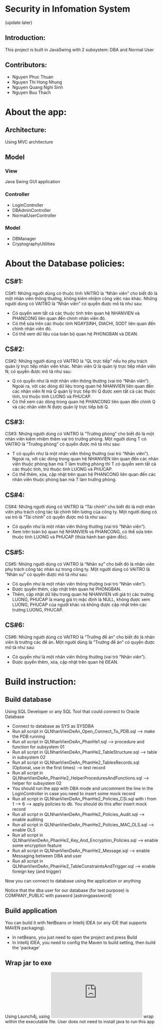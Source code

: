 # Security in Infomation System
(update later)

## Introduction:
This project is built in JavaSwing with 2 subsystem: DBA and Normal User

## Contributors:
- Nguyen Phuc Thuan
- Nguyen Thi Hong Nhung
- Nguyen Quang Nghi Sinh
- Nguyen Buu Thach

# About the app:

## Architecture:
Using MVC architecture

## Model

### View
Java Swing GUI application

### Controller
- LoginController
- DBAdminController
- NormalUserController

### Model
- DBManager
- CryptographyUtilities

# About the Database policies:

## CS#1:
CS#1: Những người dùng có thuộc tính VAITRO là “Nhân viên” cho biết đó là một nhân viên thông thường, không kiêm nhiệm công việc nào khác. 
Những người dùng có VAITRO là “Nhân viên” có quyền được mô tả như sau:
- Có quyền xem tất cả các thuộc tính trên quan hệ NHANVIEN và PHANCONG liên quan đến chính nhân viên đó.
- Có thể sửa trên các thuộc tính NGAYSINH, DIACHI, SODT liên quan đến chính nhân viên đó.
- Có thể xem dữ liệu của toàn bộ quan hệ PHONGBAN và DEAN.

## CS#2:
CS#2: Những người dùng có VAITRO là “QL trực tiếp” nếu họ phụ trách quản lý trực tiếp nhân viên khác. Nhân viên Q là quản lý trực tiếp nhân viên N, có quyền được mô tả như sau:
- Q có quyền như là một nhân viên thông thường (vai trò “Nhân viên”). Ngoài ra, với các dòng dữ liệu trong quan hệ NHANVIEN liên quan đến các nhân viên N mà Q quản lý trực tiếp thì Q được xem tất cả các thuộc tính, trừ thuộc tính LUONG và PHUCAP.
- Có thể xem các dòng trong quan hệ PHANCONG liên quan đến chính Q và các nhân viên N được quản lý trực tiếp bởi Q.

## CS#3:
CS#3: Những người dùng có VAITRO là “Trưởng phòng” cho biết đó là một nhân viên kiêm nhiệm thêm vai trò trưởng phòng. Một người dùng T có VAITRO là “Trưởng phòng” có quyền được mô tả như sau:
- T có quyền như là một nhân viên thông thường (vai trò “Nhân viên”). Ngoài ra, với các dòng trong quan hệ NHANVIEN liên quan đến các nhân viên thuộc phòng ban mà T làm trưởng phòng thì T có quyền xem tất cả các thuộc tính, trừ thuộc tính LUONG và PHUCAP.
- Có thể thêm, xóa, cập nhật trên quan hệ PHANCONG liên quan đến các nhân viên thuộc phòng ban mà T làm trưởng phòng.

## CS#4:
CS#4: Những người dùng có VAITRO là “Tài chính” cho biết đó là một nhân viên phụ trách công tác tài chính tiền lương của công ty. Một người dùng có vai trò là “Tài chính” có quyền được mô tả như sau:
- Có quyền như là một nhân viên thông thường (vai trò “Nhân viên”).
- Xem trên toàn bộ quan hệ NHANVIEN và PHANCONG, có thể sửa trên thuộc tính LUONG và PHUCAP (thừa hành ban giám đốc).

## CS#5:
CS#5: Những người dùng có VAITRO là “Nhân sự” cho biết đó là nhân viên phụ trách công tác nhân sự trong công ty. Một người dùng có VAITRO là “Nhân sự” có quyền được mô tả như sau:
- Có quyền như là một nhân viên thông thường (vai trò “Nhân viên”).
- Được quyền thêm, cập nhật trên quan hệ PHONGBAN.
- Thêm, cập nhật dữ liệu trong quan hệ NHANVIEN với giá trị các trường LUONG, PHUCAP là mang giá trị mặc định là NULL, không được xem LUONG, PHUCAP của người khác và không được cập nhật trên các trường LUONG, PHUCAP.

## CS#6:
CS#6: Những người dùng có VAITRO là “Trưởng đề án” cho biết đó là nhân viên là trưởng các
đề án. Một người dùng là “Trưởng đề án” có quyền được mô tả như sau:
- Có quyền như là một nhân viên thông thường (vai trò “Nhân viên”).
- Được quyền thêm, xóa, cập nhật trên quan hệ ĐEAN.

# Build instruction:
## Build database

Using SQL Developer or any SQL Tool that could connect to Oracle Database
- Connect to database as SYS as SYSDBA
- Run all script in QLNhanVienDeAn_Open_Connect_To_PDB.sql --> make the PDB running
- Run all script in QLNhanVienDeAn_PhanHe1.sql --> procedure and function for subsystem 01
- Run all script in QLNhanVienDeAn_PhanHe2_TableStructure.sql --> table in subsystem 02
- Run all script in QLNhanVienDeAn_PhanHe2_TablesRecords.sql (Optional, use in the first times) --> test record
- Run all script in QLNhanVienDeAn_PhanHe2_HelperProceduresAndFunctions.sql --> helper for subsystem 02
- You should run the app with DBA mode and uncomment the line in the LoginController in case you need to insert some mock record
- Run all script in QLNhanVienDeAn_PhanHe2_Policies_CSi.sql with i from 1 --> 6 --> apply policies to db. You should do this after insert mock record
- Run all script in QLNhanVienDeAn_PhanHe2_Policies_Audit.sql --> enable auditing
- Run all script in QLNhanVienDeAn_PhanHe2_Policies_MAC_OLS.sql --> enable OLS
- Run all script in QLNhanVienDeAn_PhanHe2_Key_And_Encryption_Policies.sql --> enable some encryption feature
- Run all script in QLNhanVienDeAn_PhanHe2_Message.sql --> enable Messaging between DBA and user
- Run all script in QLNhanVienDeAn_PhanHe2_TableConstraintsAndTrigger.sql --> enable foreign key (and trigger)

Now you can connect to database using the application or anything

Notice that the dba user for our database (for test purpose) is COMPANY_PUBLIC with pasword [astrongpassword]

## Build application
You can build it with NetBeans or Intellij IDEA (or any IDE that supports MAVEN packaging). 
- In netBeans, you just need to open the project and press Build
- In Intellij IDEA, you need to config the Maven to build setting, then build the 'package'

## Wrap jar to exe
Using Launch4j, using ![JRE 1.8.0](https://www.oracle.com/java/technologies/javase/javase8-archive-downloads.html) wrap within the executable file. User does not need to install java to run this app
